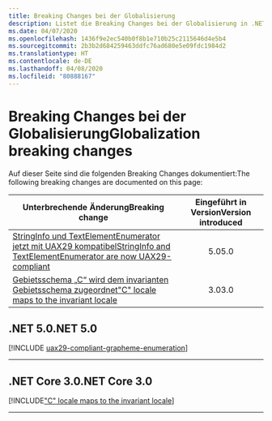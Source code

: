 ```yaml
---
title: Breaking Changes bei der Globalisierung
description: Listet die Breaking Changes bei der Globalisierung in .NET Core auf.
ms.date: 04/07/2020
ms.openlocfilehash: 1436f9e2ec540b0f8b1e710b25c2115646d4e5b4
ms.sourcegitcommit: 2b3b2d684259463ddfc76ad680e5e09fdc1984d2
ms.translationtype: HT
ms.contentlocale: de-DE
ms.lasthandoff: 04/08/2020
ms.locfileid: "80888167"
---
```

# <a name="globalization-breaking-changes"></a><span data-ttu-id="b043f-103">Breaking Changes bei der Globalisierung</span><span class="sxs-lookup"><span data-stu-id="b043f-103">Globalization breaking changes</span></span>

<span data-ttu-id="b043f-104">Auf dieser Seite sind die folgenden Breaking Changes dokumentiert:</span><span class="sxs-lookup"><span data-stu-id="b043f-104">The following breaking changes are documented on this page:</span></span>

| <span data-ttu-id="b043f-105">Unterbrechende Änderung</span><span class="sxs-lookup"><span data-stu-id="b043f-105">Breaking change</span></span> | <span data-ttu-id="b043f-106">Eingeführt in Version</span><span class="sxs-lookup"><span data-stu-id="b043f-106">Version introduced</span></span> |
| - | :-: |
| [<span data-ttu-id="b043f-107">StringInfo und TextElementEnumerator jetzt mit UAX29 kompatibel</span><span class="sxs-lookup"><span data-stu-id="b043f-107">StringInfo and TextElementEnumerator are now UAX29-compliant</span></span>](#stringinfo-and-textelementenumerator-are-now-uax29-compliant) | <span data-ttu-id="b043f-108">5.0</span><span class="sxs-lookup"><span data-stu-id="b043f-108">5.0</span></span> |
| [<span data-ttu-id="b043f-109">Gebietsschema „C“ wird dem invarianten Gebietsschema zugeordnet</span><span class="sxs-lookup"><span data-stu-id="b043f-109">"C" locale maps to the invariant locale</span></span>](#c-locale-maps-to-the-invariant-locale) | <span data-ttu-id="b043f-110">3.0</span><span class="sxs-lookup"><span data-stu-id="b043f-110">3.0</span></span> |

## <a name="net-50"></a><span data-ttu-id="b043f-111">.NET 5.0</span><span class="sxs-lookup"><span data-stu-id="b043f-111">.NET 5.0</span></span>

[!INCLUDE [uax29-compliant-grapheme-enumeration](../../../includes/core-changes/globalization/5.0/uax29-compliant-grapheme-enumeration.md)]

***

## <a name="net-core-30"></a><span data-ttu-id="b043f-112">.NET Core 3.0</span><span class="sxs-lookup"><span data-stu-id="b043f-112">.NET Core 3.0</span></span>

[!INCLUDE["C" locale maps to the invariant locale](~/includes/core-changes/globalization/3.0/c-locale-maps-to-invariant-locale.md)]

***
